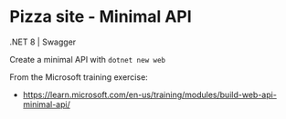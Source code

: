 # Pizza site - Minimal API

.NET 8 | Swagger 

Create a minimal API with `dotnet new web`

From the Microsoft training exercise:
- https://learn.microsoft.com/en-us/training/modules/build-web-api-minimal-api/
